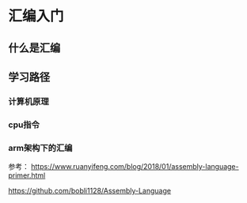 # 汇编入门

## 什么是汇编


## 学习路径

### 计算机原理


### cpu指令


### arm架构下的汇编



参考：
https://www.ruanyifeng.com/blog/2018/01/assembly-language-primer.html

https://github.com/bobli1128/Assembly-Language

